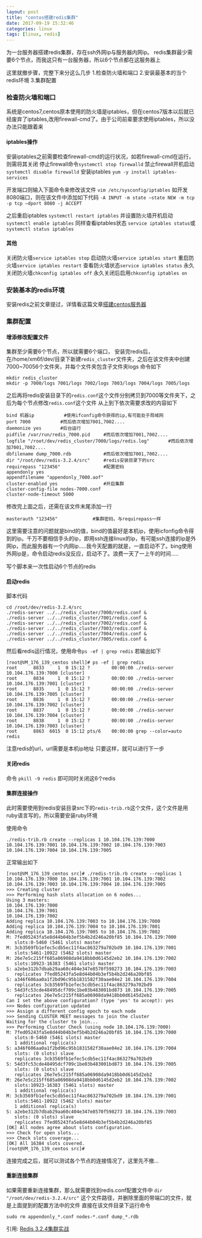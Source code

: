 ```yaml
---
layout: post
title: "centos搭建redis集群"
date: 2017-09-19 15:32:46
categories: linux
tags: [linux, redis]
---
```


为一台服务器搭建redis集群，存在ssh外网ip与服务器内网ip。
redis集群最少需要6个节点，而我这只有一台服务器，所以6个节点都在这服务器上

<!-- more -->

这里就撤步骤，完整下来分这么几步
1.检查防火墙和端口
2.安装最基本的当个redis环境
3.集群配置

### 检查防火墙和端口
系统是centos7,centos原本使用的防火墙是iptables，但在centos7版本以后就已经废弃了iptables,改用firewall-cmd了。由于公司前辈要求使用iptables，所以没办法只能跟着来

#### iptables操作
安装iptables之前需要检查firewall-cmd的运行状况，如若firewall-cmd在运行，则需将其关闭
停止firewall命令`systemctl stop firewalld`
禁止firewall开机启动` systemctl disable firewalld`
安装iptables
`yum -y install iptables-services`

开发端口则输入下面命令来修改该文件
`vim /etc/sysconfig/iptables`
如开发8080端口，则在该文件中添加如下代码
`-A INPUT -m state –state NEW -m tcp -p tcp –dport 8080 -j ACCEPT`

之后重启iptables
`systemctl restart iptables`
并设置防火墙开机启动
`systemctl enable iptables`
同样查看iptables状态
`service iptables status`或`systemctl status iptables`

#### 其他
关闭防火墙`service iptables stop`
启动防火墙`service iptables start`
重启防火墙`service iptables restart`
查看防火墙状态`service iptables status`
永久关闭防火墙`chkconfig iptables off`
永久关闭后启用`chkconfig iptables on`

### 安装基本的redis环境
安装redis之前文章提过，详情看这篇文章[搭建centos服务器][]

### 集群配置

#### 增添修改配置文件
集群至少需要6个节点，所以就需要6个端口，
安装完redis后，在/home/xm6f/dev/目录下新建`redis_cluster`文件夹，之后在该文件夹中创建7000~70056个文件夹，并每个文件夹包含子文件夹logs
命令如下

	mkdir redis_cluster
	mkdir -p 7000/logs 7001/logs 7002/logs 7003/logs 7004/logs 7005/logs

之后再将redis安装目录下的`redis.conf`这个文件分别拷贝到7000等文件夹下，之后为每个节点修改`redis.conf`这个文件
从上到下依次需要求改的内容如下

	bind 机器ip			#使用ifconfig命令获得的ip,有可能处于局域网
	port 7000			#而后依次增加7001,7002....
	daemonize yes		#后台运行
	pidfile /var/run/redis_7000.pid		#而后依次增加7001,7002....
	logfile "/root/dev/redis_cluster/7000/logs/redis.log"		#而后依次增加7001,7002....
	dbfilename dump_7000.rdb			#而后依次增加7001,7002....
	dir "/root/dev/redis-3.2.4/src"		#redis安装目录下的src
	requirepass "123456"				#配置密码
	appendonly yes
	appendfilename "appendonly_7000.aof"
	cluster-enabled yes					#开启集群
	cluster-config-file nodes-7000.conf
	cluster-node-timeout 5000

修改完上面之后，还需在该文件末尾添加一行

	masterauth "123456"				#集群密码，与requirepass一样

这里需要注意的问题就是bind的值，bind的值最好是本机ip，使用icfonfig命令得到的ip。千万不要相信手头的ip，即用ssh连接linux的ip，有可能ssh连接的ip是外网ip，而此服务器有一个内网ip.....我今天配置的就是，一直启动不了。bing使用外网ip是，命令启动redis没反应，启动不了。浪费一天了一上午的时间.....

写个脚本来一次性启动6个节点的redis

#### 启动redis

脚本代码

	cd /root/dev/redis-3.2.4/src
	./redis-server ../../redis_cluster/7000/redis.conf &
	./redis-server ../../redis_cluster/7001/redis.conf &
	./redis-server ../../redis_cluster/7002/redis.conf &
	./redis-server ../../redis_cluster/7003/redis.conf &
	./redis-server ../../redis_cluster/7004/redis.conf &
	./redis-server ../../redis_cluster/7005/redis.conf &

然后看redis运行情况，使用命令`ps -ef | grep redis`
若输出如下

	[root@VM_176_139_centos shell]# ps -ef | grep redis
	root      8833     1  0 15:12 ?        00:00:00 ./redis-server 10.104.176.139:7000 [cluster]
	root      8834     1  0 15:12 ?        00:00:00 ./redis-server 10.104.176.139:7001 [cluster]
	root      8835     1  0 15:12 ?        00:00:00 ./redis-server 10.104.176.139:7005 [cluster]
	root      8836     1  0 15:12 ?        00:00:00 ./redis-server 10.104.176.139:7002 [cluster]
	root      8837     1  0 15:12 ?        00:00:00 ./redis-server 10.104.176.139:7004 [cluster]
	root      8838     1  0 15:12 ?        00:00:00 ./redis-server 10.104.176.139:7003 [cluster]
	root      8863  6015  0 15:12 pts/6    00:00:00 grep --color=auto redis

注意redis的url，url需要是本机ip地址
只要这样，就可以进行下一步

#### 关闭redis
命令
`pkill -9 redis`
即可同时关闭这6个redis

#### 集群连接操作
此时需要使用到redis安装目录src下的`redis-trib.rb`这个文件，这个文件是用ruby语言写的，所以需要安装ruby环境


使用命令

	./redis-trib.rb create --replicas 1 10.104.176.139:7000 10.104.176.139:7001 10.104.176.139:7002 10.104.176.139:7003 10.104.176.139:7004 10.104.176.139:7005
	
正常输出如下

	[root@VM_176_139_centos src]# ./redis-trib.rb create --replicas 1 10.104.176.139:7000 10.104.176.139:7001 10.104.176.139:7002 10.104.176.139:7003 10.104.176.139:7004 10.104.176.139:7005
	>>> Creating cluster
	>>> Performing hash slots allocation on 6 nodes...
	Using 3 masters:
	10.104.176.139:7000
	10.104.176.139:7001
	10.104.176.139:7002
	Adding replica 10.104.176.139:7003 to 10.104.176.139:7000
	Adding replica 10.104.176.139:7004 to 10.104.176.139:7001
	Adding replica 10.104.176.139:7005 to 10.104.176.139:7002
	M: 7fed05243fa5e8d44b04b3ef5b4b2d246a20bf85 10.104.176.139:7000
	   slots:0-5460 (5461 slots) master
	M: 3cb3569fb1efec5cdb5ec11f4ac863279a702bd9 10.104.176.139:7001
	   slots:5461-10922 (5462 slots) master
	M: 26e7e5c215ff685a06908da9418bb0d6145d2eb2 10.104.176.139:7002
	   slots:10923-16383 (5461 slots) master
	S: a2ebe312b7dbab29aa60c404e347e8570f598273 10.104.176.139:7003
	   replicates 7fed05243fa5e8d44b04b3ef5b4b2d246a20bf85
	S: a346f606aa0a1f2bd96c95b1831582f30aae04e2 10.104.176.139:7004
	   replicates 3cb3569fb1efec5cdb5ec11f4ac863279a702bd9
	S: 54d3fc53cde48495dcf709c1be03b483001bd873 10.104.176.139:7005
	   replicates 26e7e5c215ff685a06908da9418bb0d6145d2eb2
	Can I set the above configuration? (type 'yes' to accept): yes   
	>>> Nodes configuration updated
	>>> Assign a different config epoch to each node
	>>> Sending CLUSTER MEET messages to join the cluster
	Waiting for the cluster to join...
	>>> Performing Cluster Check (using node 10.104.176.139:7000)
	M: 7fed05243fa5e8d44b04b3ef5b4b2d246a20bf85 10.104.176.139:7000
	   slots:0-5460 (5461 slots) master
	   1 additional replica(s)
	S: a346f606aa0a1f2bd96c95b1831582f30aae04e2 10.104.176.139:7004
	   slots: (0 slots) slave
	   replicates 3cb3569fb1efec5cdb5ec11f4ac863279a702bd9
	S: 54d3fc53cde48495dcf709c1be03b483001bd873 10.104.176.139:7005
	   slots: (0 slots) slave
	   replicates 26e7e5c215ff685a06908da9418bb0d6145d2eb2
	M: 26e7e5c215ff685a06908da9418bb0d6145d2eb2 10.104.176.139:7002
	   slots:10923-16383 (5461 slots) master
	   1 additional replica(s)
	M: 3cb3569fb1efec5cdb5ec11f4ac863279a702bd9 10.104.176.139:7001
	   slots:5461-10922 (5462 slots) master
	   1 additional replica(s)
	S: a2ebe312b7dbab29aa60c404e347e8570f598273 10.104.176.139:7003
	   slots: (0 slots) slave
	   replicates 7fed05243fa5e8d44b04b3ef5b4b2d246a20bf85
	[OK] All nodes agree about slots configuration.
	>>> Check for open slots...
	>>> Check slots coverage...
	[OK] All 16384 slots covered.
	[root@VM_176_139_centos src]# 

连接完成之后，就可以测试各个节点的连接情况了，这里先不撤...

#### 重新连接集群
如果需要重新连接集群，那么就需要找到redis.conf配置文件中
`dir "/root/dev/redis-3.2.4/src"`
这个文件路径，并删除里面的带端口的文件，就是上面提到的配置方法中的文件
直接在该文件目录下运行命令

`sudo rm appendonly_*.conf nodes-*.conf dump_*.rdb`

引用: [Redis 3.2.4集群实战][]

[搭建centos服务器]:http://cgspace.date/2017/08/07/linux/2017-08-07-install-centos-server/
[Redis 3.2.4集群实战]:http://www.cnblogs.com/linjiqin/p/7451822.html

